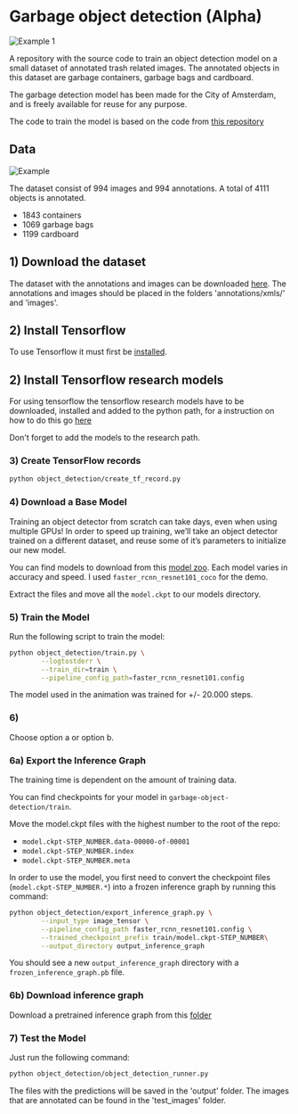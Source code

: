 # Garbage object detection (Alpha)

![Example 1](https://github.com/maartensukel/garbage-object-detection/blob/master/examples/prediction_example_2.gif)

A repository with the source code to train an object detection model on a small dataset of annotated trash related images. The annotated objects in this dataset are garbage containers, garbage bags and cardboard.

The garbage detection model has been made for the City of Amsterdam, and is freely available for reuse for any purpose.

The code to train the model is based on the code from [this repository](https://github.com/bourdakos1/Custom-Object-Detection/)

## Data

![Example](https://github.com/maartensukel/garbage-object-detection/blob/master/examples/annotation_example5.png)

The dataset consist of 994 images and 994 annotations. A total of 4111 objects is annotated.

* 1843 containers
* 1069 garbage bags
* 1199 cardboard

## 1) Download the dataset

The dataset with the annotations and images can be downloaded [here](https://drive.google.com/file/d/1aT0EsE_DopAaTemeMiGenjesr9tUr75i/view?usp=sharing). The annotations and images should be placed in the folders 'annotations/xmls/' and 'images'.

## 2) Install Tensorflow

To use Tensorflow it must first be [installed](https://www.tensorflow.org/install).

## 2) Install Tensorflow research models
For using tensorflow the tensorflow research models have to be downloaded, installed and added to the python path, for a instruction on how to do this go [here](https://github.com/tensorflow/models/blob/master/research/object_detection/g3doc/installation.md)

Don't forget to add the models to the research path.

### 3) Create TensorFlow records

```bash
python object_detection/create_tf_record.py
```
### 4) Download a Base Model
Training an object detector from scratch can take days, even when using multiple GPUs! In order to speed up training, we’ll take an object detector trained on a different dataset, and reuse some of it’s parameters to initialize our new model.

You can find models to download from this [model zoo](https://github.com/tensorflow/models/blob/master/research/object_detection/g3doc/detection_model_zoo.md). Each model varies in accuracy and speed. I used `faster_rcnn_resnet101_coco` for the demo.

Extract the files and move all the `model.ckpt` to our models directory.


### 5) Train the Model
Run the following script to train the model:

```bash
python object_detection/train.py \
        --logtostderr \
        --train_dir=train \
        --pipeline_config_path=faster_rcnn_resnet101.config
```

The model used in the animation was trained for +/- 20.000 steps.

### 6)

Choose option a or option b.

### 6a) Export the Inference Graph
The training time is dependent on the amount of training data. 

You can find checkpoints for your model in `garbage-object-detection/train`.

Move the model.ckpt files with the highest number to the root of the repo:
- `model.ckpt-STEP_NUMBER.data-00000-of-00001`
- `model.ckpt-STEP_NUMBER.index`
- `model.ckpt-STEP_NUMBER.meta`

In order to use the model, you first need to convert the checkpoint files (`model.ckpt-STEP_NUMBER.*`) into a frozen inference graph by running this command:

```bash
python object_detection/export_inference_graph.py \
        --input_type image_tensor \
        --pipeline_config_path faster_rcnn_resnet101.config \
        --trained_checkpoint_prefix train/model.ckpt-STEP_NUMBER\
        --output_directory output_inference_graph
```

You should see a new `output_inference_graph` directory with a `frozen_inference_graph.pb` file.

### 6b) Download inference graph

Download a pretrained inference graph from this [folder](https://drive.google.com/open?id=1Fe8HLvyxXfRVaQVTFcQgSyxokyQRDz87)

### 7) Test the Model
Just run the following command:

```bash
python object_detection/object_detection_runner.py
```

The files with the predictions will be saved in the 'output' folder. The images that are annotated can be found in the 'test_images' folder.
